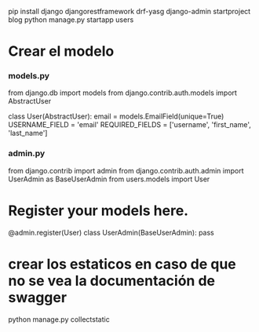 
pip install django djangorestframework drf-yasg
django-admin startproject blog
python manage.py startapp users

# Crear el modelo
### models.py
from django.db import models
from django.contrib.auth.models import AbstractUser

class User(AbstractUser):
    email = models.EmailField(unique=True)
    USERNAME_FIELD = 'email'
    REQUIRED_FIELDS = ['username', 'first_name', 'last_name']

### admin.py
from django.contrib import admin
from django.contrib.auth.admin import UserAdmin as BaseUserAdmin
from users.models import User

# Register your models here.
@admin.register(User)
class UserAdmin(BaseUserAdmin):
    pass

# crear los estaticos en caso de que no se vea la documentación de swagger
python manage.py collectstatic